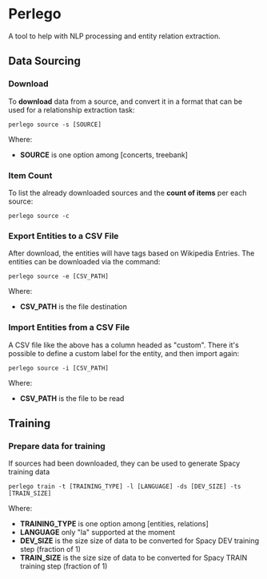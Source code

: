 # Perlego

A tool to help with NLP processing and entity relation extraction.

## Data Sourcing

### Download

To **download** data from a source, and convert it in a format that can be used for a relationship extraction task:

`perlego source -s [SOURCE]`

Where:
- **SOURCE** is one option among [concerts, treebank]

### Item Count

To list the already downloaded sources and the **count of items** per each source:

`perlego source -c`

### Export Entities to a CSV File

After download, the entities will have tags based on Wikipedia Entries. The entities can be downloaded via the command:

`perlego source -e [CSV_PATH]`

Where:
- **CSV_PATH** is the file destination

### Import Entities from a CSV File

A CSV file like the above has a column headed as "custom". There it's possible to define a custom label for the entity, and then import again:

`perlego source -i [CSV_PATH]`

Where:
- **CSV_PATH** is the file to be read
## Training

### Prepare data for training

If sources had been downloaded, they can be used to generate Spacy training data

`perlego train -t [TRAINING_TYPE] -l [LANGUAGE] -ds [DEV_SIZE] -ts [TRAIN_SIZE]`

Where:
- **TRAINING_TYPE** is one option among [entities, relations]
- **LANGUAGE** only "la" supported at the moment
- **DEV_SIZE** is the size size of data to be converted for Spacy DEV training step (fraction of 1)
- **TRAIN_SIZE** is the size size of data to be converted for Spacy TRAIN training step (fraction of 1)



